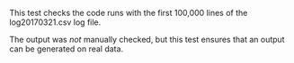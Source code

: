 This test checks the code runs with the first 100,000 lines of the log20170321.csv log file.

The output was *not* manually checked, but this test ensures that an output can be generated on real data.
